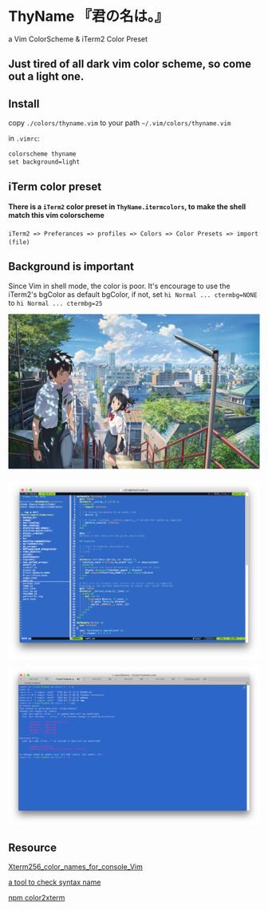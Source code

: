 # ThyName 『君の名は。』
a Vim ColorScheme & iTerm2 Color Preset

## Just tired of all dark vim color scheme, so come out a light one.

## Install

copy `./colors/thyname.vim` to your path `~/.vim/colors/thyname.vim` 

in `.vimrc`: 

```vim
colorscheme thyname
set background=light
```

## iTerm color preset
#### There is a `iTerm2` color preset in `ThyName.itermcolors`, to make the shell match this vim colorscheme

`iTerm2 => Preferances => profiles => Colors => Color Presets => import (file)` 

## Background is important

Since Vim in shell mode, the color is poor. It's encourage to use the iTerm2's bgColor as default bgColor, if not, set 
`hi Normal ... ctermbg=NONE` to  `hi Normal ... ctermbg=25`


![](https://github.com/rupertqin/ThyName/blob/master/img/thyname.jpg)

![](https://github.com/rupertqin/ThyName/blob/master/img/1.png)


![](https://github.com/rupertqin/ThyName/blob/master/img/2.png)


## Resource

[Xterm256_color_names_for_console_Vim](http://vim.wikia.com/wiki/Xterm256_color_names_for_console_Vim)

[a tool to check syntax name](http://bytefluent.com/vivify/)

[npm color2xterm](https://www.npmjs.com/package/color2xterm)
